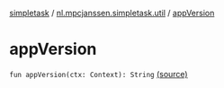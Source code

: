 [simpletask](../index.md) / [nl.mpcjanssen.simpletask.util](index.md) / [appVersion](.)

# appVersion

`fun appVersion(ctx: Context): String` [(source)](https://github.com/mpcjanssen/simpletask-android/blob/master/src/main/java/nl/mpcjanssen/simpletask/util/Util.kt#L398)